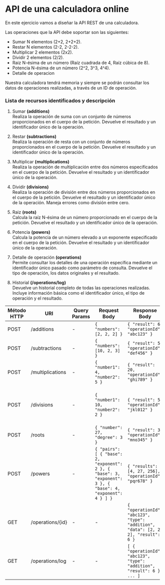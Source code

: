 ﻿# API de una calculadora online

En este ejercicio vamos a diseñar la API REST de una calculadora.

Las operaciones que la API debe soportar son las siguientes:

-   Sumar N elementos (2+2, 2+2+2).
-   Restar N elementos (2-2, 2-2-2).
-   Multiplicar 2 elementos (2x2).
-   Dividir 2 elementos (2/2).
-   Raiz N-ésima de un número (Raíz cuadrada de 4, Raíz cúbica de 8).
-   Potencia N-ésima de un número (2^2, 3^3, 4^4).
-   Detalle de operacion

Nuestra calculadora tendrá memoria y siempre se podrán consultar los datos de operaciones realizadas, a través de un ID de operación.

### Lista de recursos identificados y descripción

1. Sumar **(additions)**  
    Realiza la operación de suma con un conjunto de números proporcionados en el cuerpo de la petición. Devuelve el resultado y un identificador único de la operación.
    
2. Restar **(subtractions)**  
    Realiza la operación de resta con un conjunto de números proporcionados en el cuerpo de la petición. Devuelve el resultado y un identificador único de la operación.
    
3. Multiplicar **(multiplications)**  
    Realiza la operación de multiplicación entre dos números especificados en el cuerpo de la petición. Devuelve el resultado y un identificador único de la operación.
    
4. Dividir **(divisions)**  
    Realiza la operación de división entre dos números proporcionados en el cuerpo de la petición. Devuelve el resultado y un identificador único de la operación. Maneja errores como división entre cero.
    
5. Raiz   **(roots)**  
    Calcula la raíz N-ésima de un número proporcionado en el cuerpo de la petición. Devuelve el resultado y un identificador único de la operación.
    
6.  Potencia **(powers)**  
    Calcula la potencia de un número elevado a un exponente especificado en el cuerpo de la petición. Devuelve el resultado y un identificador único de la operación.
    
7. Detalle de operación    **(operations)**  
    Permite consultar los detalles de una operación específica mediante un identificador único pasado como parámetro de consulta. Devuelve el tipo de operación, los datos originales y el resultado.
    
8. Historial **(/operations/log)**  
    Devuelve un historial completo de todas las operaciones realizadas. Incluye información básica como el identificador único, el tipo de operación y el resultado.
    
| **Método HTTP** | **URI**              | **Query Params** | **Request Body**                                            | **Response Body**                              | **Códigos HTTP de respuesta**           |
|------------------|----------------------|------------------|------------------------------------------------------------|------------------------------------------------|----------------------------------------|
| POST             | /additions           | -                | `{ "numbers": [2, 2, 2] }`                                 | `{ "result": 6, "operationId": "abc123" }`     | 200 OK, 400 Bad Request               |
| POST             | /subtractions        | -                | `{ "numbers": [10, 2, 3] }`                                | `{ "result": 5, "operationId": "def456" }`     | 200 OK, 400 Bad Request               |
| POST             | /multiplications     | -                | `{ "number1": 4, "number2": 5 }`                           | `{ "result": 20, "operationId": "ghi789" }`    | 200 OK, 400 Bad Request               |
| POST             | /divisions           | -                | `{ "number1": 10, "number2": 2 }`                          | `{ "result": 5, "operationId": "jkl012" }`     | 200 OK, 400 Bad Request, 422 Unprocessable Entity (Division by zero) |
| POST             | /roots               | -                | `{ "number": 27, "degree": 3 }`                            | `{ "result": 3, "operationId": "mno345" }`     | 200 OK, 400 Bad Request               |
| POST             | /powers              | -                | `{ "pairs": [ { "base": 2, "exponent": 2 }, { "base": 3, "exponent": 3 }, { "base": 4, "exponent": 4 } ] }` | `{ "results": [4, 27, 256], "operationId": "pqr678" }` | 200 OK, 400 Bad Request               |
| GET              | /operations/{id}     | -                | -                                                          | `{ "operationId": "abc123", "type": "addition", "data": [2, 2, 2], "result": 6 }` | 200 OK, 404 Not Found                 |
| GET              | /operations/log      | -                | -                                                          | `[ { "operationId": "abc123", "type": "addition", "result": 6 }, ... ]`          | 200 OK, 500 Internal Server Error     |

